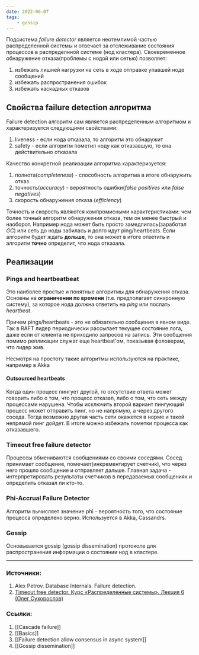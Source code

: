```yaml
---
date: 2022-06-07
tags:
    - gossip
---
```


Подсистема *failure detector* является неотемлимой частью распределенной системы и отвечает за отслеживание состояния процессов в распределнной системе (нод кластера).
Своевременное обнаружение отказа(проблемы с нодой или сетью) позволяет:
1. избежать лишней нагрузки на сеть в ходе отправке упавшей ноде сообщений
1. избежать распространения ошибок
1. избежать каскадных отказов

## Свойства failure detection алгоритма

Failure detection алгоритм сам является распределенным алгоритмом и характеризуется следующими свойствами:
1. liveness - если нода отказала, то алгоритм это обнаружит
1. safety - если алгоритм пометил ноду как отказавшую, то она действительно отказала

Качество конкретной реализации алгоритма характеризуется:
1. полнота(*completeness*) - способность алгоритма в итоге обнаружить отказ
1. точность(*accuracy*) - вероятность ошибки(*false positives* или *false negatives*)
1. скорость обнаружения отказа (*efficiency*)

Точность и скорость являются компромисными характеристиками: чем более точный алгоритм обнаружения отказа, тем он менее быстрый и наоборот. Например нода может быть просто замедлилась(заработал *GC*) или сеть до ноды забилась и долго идут ping/heartbeats. Если алгоритм будет ждать **дольше**, то она может в итоге ответить и алгоритм **точно** определит, что нода отказала.


## Реализации

### Pings and heartbeatbeat

Это наиболее простые и понятные алгоритмы для обнаружения отказа. Основны на **ограничении по времени** (т.е. предполагает синхронную систему), за которое нода должна ответить на *ping* или послать *heartbeat*.

Причем pings/heartbeats - это не обязательно сообщения в явном виде. Так в RAFT лидер периодически рассылает текущее состояние лога, даже если от клиента не приходило запросов на запись. Эти сообщения помимо репликации служат еще heartbeat'ом, показывая фоловерам, что лидер жив.

Несмотря на простоту такие алгоритмы используются на практике, например в Akka

#### Outsourced heartbeats

Когда один процесс пингует другой, то отсутствие ответа может говорить либо о том, что процесс отказал, либо о том, что сеть между процессами нарушена. Чтобы исключить второй вариант пингующий процесс может отправить пинг, но не напрямую, а через другого соседа. Тогда возможно другая часть сети окажется в норме и такой непрямой пинг дойдет. В итоге можно избежать пометки процесса как отказавшего.

### Timeout free failure detector

Процессы обмениваются сообщениями со своими соседями. Сосед принимает сообщение, помечает(инкрементирует счетчик), что через него прошло сообщение и отправляет дальше. Главная задача - интерпретировать результаты счетчиков в передаваемых сообщениях и определить отказал ли кто-то.

### Phi-Accrual Failure Detector

Алгоритм вычисляет значение phi - вероятность того, что состояние процесса определено верно. Используется в Akka, Cassandrs.

### Gossip

Основывается gossip (gossip dissemination) протоколе для распространения информации о состоянии нод в кластере.

---

### Источники:
1. Alex Petrov. Database Internals. Failure detection.
1. [Timeout free detector. Курс «Распределенные системы». Лекция 6 (Олег Сухорослов)](https://www.youtube.com/watch?v=unMQXBgWrPQ&t=3319s)

### Ссылки:
1. [[Cascade failure]]
1. [[Basics]]
1. [[Failure detection allow consensus in async system]]
1. [[Gossip dissemination]]